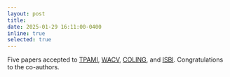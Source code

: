 ```yaml
---
layout: post
title: 
date: 2025-01-29 16:11:00-0400
inline: true
selected: true
---
```


Five papers accepted to [TPAMI](https://ieeexplore.ieee.org/xpl/RecentIssue.jsp?punumber=34), [WACV](https://wacv2025.thecvf.com/), [COLING](https://aclanthology.org/volumes/2025.coling-main/), and [ISBI](https://biomedicalimaging.org/2025/). Congratulations to the co-authors. 
